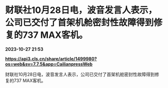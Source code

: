 # 财联社10月28日电，波音发言人表示，公司已交付了首架机舱密封性故障得到修复的737 MAX客机。

**2023-10-27 21:53**

**https://api3.cls.cn/share/article/1499980?os=web&sv=7.7.5&app=CailianpressWeb**

财联社10月28日电，波音发言人表示，公司已交付了首架机舱密封性故障得到修复的737 MAX客机。